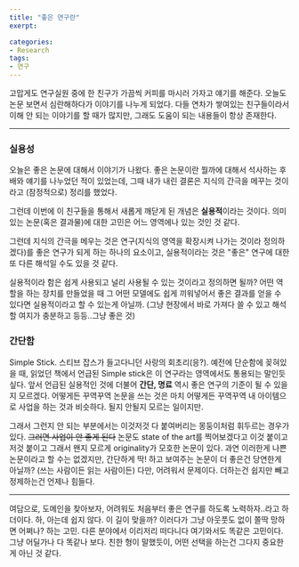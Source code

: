 ```yaml
---
title: "좋은 연구란"
exerpt: 

categories:
- Research
tags:
- 연구
---
```


고맙게도 연구실원 중에 한 친구가 가끔씩 커피를 마시러 가자고 얘기를 해준다.
오늘도 논문 보면서 심란해하다가 이야기를 나누게 되었다.
다들 연차가 쌓여있는 친구들이라서 이해 안 되는 이야기를 할 때가 많지만, 그래도 도움이 되는 내용들이 항상 존재한다.

---
### 실용성
오늘은 좋은 논문에 대해서 이야기가 나왔다. 좋은 논문이란 뭘까에 대해서 석사하는 후배와 얘기를 나누었던 적이 있었는데, 그때 내가 내린 결론은 지식의 간극을 메꾸는 것이라고 (잠정적으로) 정리를 했었다.

그런데 이번에 이 친구들을 통해서 새롭게 깨닫게 된 개념은 **실용적**이라는 것이다. 
의미있는 논문(혹은 결과물)에 대한 고민은 어느 영역에나 있는 것인 것 같다.

그런데 지식의 간극을 메우는 것은 연구(지식의 영역을 확장시켜 나가는 것이라 정의하겠다)를 좋은 연구가 되게 하는 하나의 요소이고,
실용적이라는 것은 "좋은" 연구에 대한 또 다른 해석일 수도 있을 것 같다.


실용적이라 함은 쉽게 사용되고 널리 사용될 수 있는 것이라고 정의하면 될까?
어떤 역할을 하는 장치를 만들었을 때 그 어떤 모델에도 쉽게 끼워넣어서 좋은 결과를 얻을 수 있다면 실용적이라고 할 수 있는게 아닐까.
(그냥 현장에서 바로 가져다 쓸 수 있고 해석할 여지가 충분하고 등등..그냥 좋은 것)


### 간단함
Simple Stick. 스티브 잡스가 들고다니던 사랑의 회초리(응?).
예전에 단순함에 꽂혀있을 때, 읽었던 책에서 언급된 Simple stick은 이 연구라는 영역에서도 통용되는 말인듯 싶다.
앞서 언급된 실용적인 것에 더불어 **간단, 명료** 역시 좋은 연구의 기준이 될 수 있을지 모르겠다.
어떻게든 꾸역꾸역 논문을 쓰는 것은 마치 어떻게든 꾸역꾸역 내 아이템으로 사업을 하는 것과 비슷하다.
될지 안될지 모르는 일이지만.


그래서 그런지 안 되는 부분에서는 이것저것 다 붙여버리는 몽둥이처럼 휘두르는 경우가 있다. ~~그러면 사업이 안 좋게 된다~~
논문도 state of the art를 찍어보겠다고 이것 붙이고 저것 붙이고 그래서 왠지 모르게 originality가 모호한 논문이 있다.
과연 이러한게 나쁜 논문이라고 할 수는 없겠지만, 간단하게 딱! 하고 보여주는 논문이 더 좋은건 당연한게 아닐까?
(쓰는 사람이든 읽는 사람이든)
다만, 어려워서 문제이다. 더하는건 쉽지만 빼고 정제하는건 언제나 힘들다.

---

여담으로, 도메인을 찾아보자, 어려워도 처음부터 좋은 연구를 하도록 노력하자..라고 하더이다.
하, 아는데 쉽지 않다. 이 길이 맞을까? 이러다가 그냥 아웃풋도 없이 쫄딱 망하면 어쩌나? 하는 고민.
다른 분야에서 이리저리 떠다니다 여기와서도 똑같은 고민이다.
그냥 어딜가나 다 똑같나 보다. 친한 형이 말했듯이, 어떤 선택을 하는건 그다지 중요한게 아닌 것 같다.
























